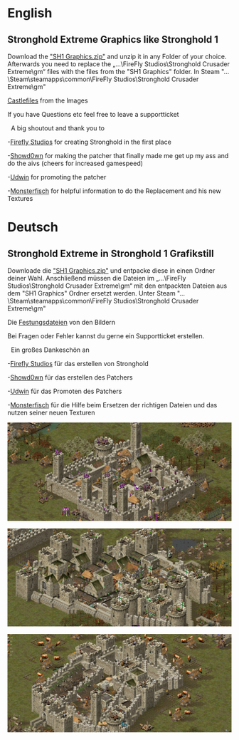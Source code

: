 
English
====

Stronghold Extreme Graphics like Stronghold 1
------------
Download the ["SH1 Graphics.zip"](https://github.com/Gaaammmler/Stronghold-Crusader-Sh1-Graphics/blob/master/SH1%20Graphics.zip) and unzip it in any Folder of your choice. Afterwards you need to replace the „…\FireFly Studios\Stronghold Crusader Extreme\gm“ files with the files from the "SH1 Graphics" folder. In Steam "… \Steam\steamapps\common\FireFly Studios\Stronghold Crusader Extreme\gm"

[Castlefiles](https://github.com/Sh0wdown/UnofficialCrusaderPatch/issues/322) from the Images

If you have Questions etc feel free to leave a supportticket

&nbsp;
A big shoutout and thank you to 

-[Firefly Studios](https://fireflyworlds.com/) for creating Stronghold in the first place

-[Showd0wn](https://github.com/Sh0wdown) for making the patcher that finally made me get up my ass and do the aivs (cheers for increased gamespeed)

-[Udwin](https://www.youtube.com/user/UdwinLP) for promoting the patcher

-[Monsterfisch](https://github.com/Monsterfisch)  for helpful information to do the Replacement and his new Textures


Deutsch
====

Stronghold Extreme in Stronghold 1 Grafikstill
------------
Downloade die ["SH1 Graphics.zip"](https://github.com/Gaaammmler/Stronghold-Crusader-Sh1-Graphics/blob/master/SH1%20Graphics.zip)  und entpacke diese in einen Ordner deiner Wahl. Anschließend müssen die Dateien im „…\FireFly Studios\Stronghold Crusader Extreme\gm“ mit den entpackten Dateien aus dem "SH1 Graphics" Ordner ersetzt werden.
Unter Steam "… \Steam\steamapps\common\FireFly Studios\Stronghold Crusader Extreme\gm"


Die [Festungsdateien](https://github.com/Sh0wdown/UnofficialCrusaderPatch/issues/322) von den Bildern

Bei Fragen oder Fehler kannst du gerne ein Supportticket erstellen.

&nbsp;
Ein großes Dankeschön an

-[Firefly Studios](https://fireflyworlds.com/) für das erstellen von Stronghold

-[Showd0wn](https://github.com/Sh0wdown) für das erstellen des Patchers

-[Udwin](https://www.youtube.com/user/UdwinLP) für das Promoten des Patchers

-[Monsterfisch](https://github.com/Monsterfisch)  für die Hilfe beim Ersetzen der richtigen Dateien und das nutzen seiner neuen Texturen


![title](https://github.com/Gaaammmler/Stronghold-Crusader-Sh1-Graphics/blob/master/SH1Graphic1.jpg)

![title](https://github.com/Gaaammmler/Stronghold-Crusader-Sh1-Graphics/blob/master/SH1Graphic2.jpg)

![title](https://github.com/Gaaammmler/Stronghold-Crusader-Sh1-Graphics/blob/master/SH1Graphic3.jpg)

